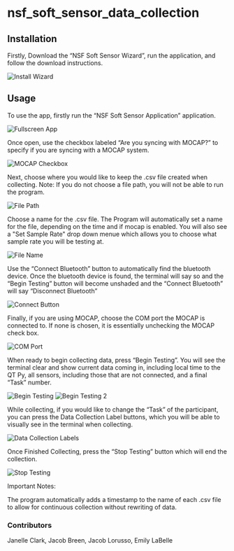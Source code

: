 # nsf_soft_sensor_data_collection

## Installation
Firstly, Download the “NSF Soft Sensor Wizard”, run the application, and follow the download instructions.

![Install Wizard](https://user-images.githubusercontent.com/91704735/223492719-3708a12a-7776-49c9-8c02-6149e26e21e8.PNG)

## Usage

To use the app, firstly run the “NSF Soft Sensor Application” application. 

![Fullscreen App](https://user-images.githubusercontent.com/91704735/223492915-7d6fd88d-2ac9-4316-ac36-76304bbd3b42.PNG)

Once open, use the checkbox labeled “Are you syncing with MOCAP?” to specify if you are syncing with a MOCAP system. 

![MOCAP Checkbox](https://user-images.githubusercontent.com/91704735/223492961-399da026-9095-4a5b-8d9b-5b9fae6050f7.PNG)

Next, choose where you would like to keep the .csv file created when collecting. Note: If you do not choose a file path, you will not be able to run the program.

![File Path](https://user-images.githubusercontent.com/91704735/223493035-d420b2f0-04ff-4a75-b326-51151f299048.PNG)

Choose a name for the .csv file. The Program will automatically set a name for the file, depending on the time and if mocap is enabled. You will also see a "Set Sample Rate" drop down menue which allows you to choose what sample rate you will be testing at.

![File Name](https://user-images.githubusercontent.com/91704735/223493127-efa2bf05-6e5a-478b-9110-96cab65a19be.PNG)

Use the “Connect Bluetooth” button to automatically find the bluetooth device. Once the bluetooth device is found, the terminal will say so and the “Begin Testing” button will become unshaded and the “Connect Bluetooth” will say “Disconnect Bluetooth”

![Connect Button](https://user-images.githubusercontent.com/91704735/223493175-f3f96a70-1d96-40be-b0a2-5ab3e9deb13d.PNG)

Finally, if you are using MOCAP, choose the COM port the MOCAP is connected to. If none is chosen, it is essentially unchecking the MOCAP check box.

![COM Port](https://user-images.githubusercontent.com/91704735/223493211-8aa3162d-41a1-4ad3-85eb-2c68494bee1b.PNG)

When ready to begin collecting data, press “Begin Testing”. You will see the terminal clear and show current data coming in, including local time to the QT Py, all sensors, including those that are not connected, and a final “Task” number. 

![Begin Testing](https://user-images.githubusercontent.com/91704735/223493276-dba28c3c-9bbf-481a-aad2-7c4be081c979.PNG)
![Begin Testing 2](https://user-images.githubusercontent.com/91704735/223493307-ab0a08d7-08f5-4666-86d4-42b2ae65d151.PNG)

While collecting, if you would like to change the “Task” of the participant, you can press the Data Collection Label buttons, which you will be able to visually see in the terminal when collecting.

![Data Collection Labels](https://user-images.githubusercontent.com/91704735/223493361-aa7436f7-c03f-4d6e-a75f-3c63897aeaff.PNG)

Once Finished Collecting, press the “Stop Testing” button which will end the collection.

![Stop Testing](https://user-images.githubusercontent.com/91704735/223493399-205f146c-10da-4b5a-a6cb-7d1ddf694f62.PNG)

Important Notes:

The program automatically adds a timestamp to the name of each .csv file to allow for continuous collection without rewriting of data.


### Contributors

Janelle Clark,
Jacob Breen,
Jacob Lorusso,
Emily LaBelle
